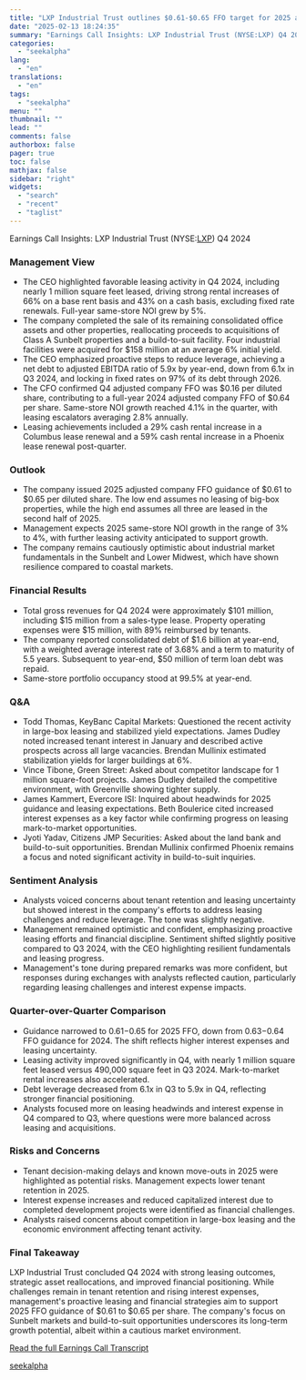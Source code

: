 ```yaml
---
title: "LXP Industrial Trust outlines $0.61-$0.65 FFO target for 2025 amid leasing growth"
date: "2025-02-13 18:24:35"
summary: "Earnings Call Insights: LXP Industrial Trust (NYSE:LXP) Q4 2024 Management View The CEO highlighted favorable leasing activity in Q4 2024, including nearly 1 million square feet leased, driving strong rental increases of 66% on a base rent basis and 43% on a cash basis, excluding fixed rate renewals. Full-year same-store..."
categories:
  - "seekalpha"
lang:
  - "en"
translations:
  - "en"
tags:
  - "seekalpha"
menu: ""
thumbnail: ""
lead: ""
comments: false
authorbox: false
pager: true
toc: false
mathjax: false
sidebar: "right"
widgets:
  - "search"
  - "recent"
  - "taglist"
---
```


Earnings Call Insights: LXP Industrial Trust (NYSE:[LXP](https://seekingalpha.com/symbol/LXP "LXP Industrial Trust")) Q4 2024

### Management View

* The CEO highlighted favorable leasing activity in Q4 2024, including nearly 1 million square feet leased, driving strong rental increases of 66% on a base rent basis and 43% on a cash basis, excluding fixed rate renewals. Full-year same-store NOI grew by 5%.
* The company completed the sale of its remaining consolidated office assets and other properties, reallocating proceeds to acquisitions of Class A Sunbelt properties and a build-to-suit facility. Four industrial facilities were acquired for $158 million at an average 6% initial yield.
* The CEO emphasized proactive steps to reduce leverage, achieving a net debt to adjusted EBITDA ratio of 5.9x by year-end, down from 6.1x in Q3 2024, and locking in fixed rates on 97% of its debt through 2026.
* The CFO confirmed Q4 adjusted company FFO was $0.16 per diluted share, contributing to a full-year 2024 adjusted company FFO of $0.64 per share. Same-store NOI growth reached 4.1% in the quarter, with leasing escalators averaging 2.8% annually.
* Leasing achievements included a 29% cash rental increase in a Columbus lease renewal and a 59% cash rental increase in a Phoenix lease renewal post-quarter.

### Outlook

* The company issued 2025 adjusted company FFO guidance of $0.61 to $0.65 per diluted share. The low end assumes no leasing of big-box properties, while the high end assumes all three are leased in the second half of 2025.
* Management expects 2025 same-store NOI growth in the range of 3% to 4%, with further leasing activity anticipated to support growth.
* The company remains cautiously optimistic about industrial market fundamentals in the Sunbelt and Lower Midwest, which have shown resilience compared to coastal markets.

### Financial Results

* Total gross revenues for Q4 2024 were approximately $101 million, including $15 million from a sales-type lease. Property operating expenses were $15 million, with 89% reimbursed by tenants.
* The company reported consolidated debt of $1.6 billion at year-end, with a weighted average interest rate of 3.68% and a term to maturity of 5.5 years. Subsequent to year-end, $50 million of term loan debt was repaid.
* Same-store portfolio occupancy stood at 99.5% at year-end.

### Q&A

* Todd Thomas, KeyBanc Capital Markets: Questioned the recent activity in large-box leasing and stabilized yield expectations. James Dudley noted increased tenant interest in January and described active prospects across all large vacancies. Brendan Mullinix estimated stabilization yields for larger buildings at 6%.
* Vince Tibone, Green Street: Asked about competitor landscape for 1 million square-foot projects. James Dudley detailed the competitive environment, with Greenville showing tighter supply.
* James Kammert, Evercore ISI: Inquired about headwinds for 2025 guidance and leasing expectations. Beth Boulerice cited increased interest expenses as a key factor while confirming progress on leasing mark-to-market opportunities.
* Jyoti Yadav, Citizens JMP Securities: Asked about the land bank and build-to-suit opportunities. Brendan Mullinix confirmed Phoenix remains a focus and noted significant activity in build-to-suit inquiries.

### Sentiment Analysis

* Analysts voiced concerns about tenant retention and leasing uncertainty but showed interest in the company's efforts to address leasing challenges and reduce leverage. The tone was slightly negative.
* Management remained optimistic and confident, emphasizing proactive leasing efforts and financial discipline. Sentiment shifted slightly positive compared to Q3 2024, with the CEO highlighting resilient fundamentals and leasing progress.
* Management's tone during prepared remarks was more confident, but responses during exchanges with analysts reflected caution, particularly regarding leasing challenges and interest expense impacts.

### Quarter-over-Quarter Comparison

* Guidance narrowed to $0.61-$0.65 for 2025 FFO, down from $0.63-$0.64 FFO guidance for 2024. The shift reflects higher interest expenses and leasing uncertainty.
* Leasing activity improved significantly in Q4, with nearly 1 million square feet leased versus 490,000 square feet in Q3 2024. Mark-to-market rental increases also accelerated.
* Debt leverage decreased from 6.1x in Q3 to 5.9x in Q4, reflecting stronger financial positioning.
* Analysts focused more on leasing headwinds and interest expense in Q4 compared to Q3, where questions were more balanced across leasing and acquisitions.

### Risks and Concerns

* Tenant decision-making delays and known move-outs in 2025 were highlighted as potential risks. Management expects lower tenant retention in 2025.
* Interest expense increases and reduced capitalized interest due to completed development projects were identified as financial challenges.
* Analysts raised concerns about competition in large-box leasing and the economic environment affecting tenant activity.

### Final Takeaway

LXP Industrial Trust concluded Q4 2024 with strong leasing outcomes, strategic asset reallocations, and improved financial positioning. While challenges remain in tenant retention and rising interest expenses, management's proactive leasing and financial strategies aim to support 2025 FFO guidance of $0.61 to $0.65 per share. The company's focus on Sunbelt markets and build-to-suit opportunities underscores its long-term growth potential, albeit within a cautious market environment.

[Read the full Earnings Call Transcript](https://seekingalpha.com/symbol/LXP/earnings/transcripts)

[seekalpha](https://seekingalpha.com/news/4407802-lxp-industrial-trust-outlines-0_61-0_65-ffo-target-for-2025-amid-leasing-growth)
